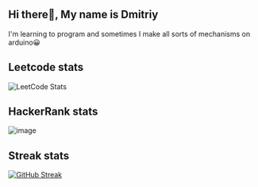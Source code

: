 
## Hi there👋, My name is Dmitriy

I'm learning to program and sometimes I make all sorts of mechanisms on arduino😀

## Leetcode stats
![LeetCode Stats](https://leetcode.card.workers.dev/Phaser2028?theme=dark&font=baloo&extension=null)

## HackerRank stats
![image](https://user-images.githubusercontent.com/43641188/235373946-29031fd0-8b88-400d-b0f5-e608cd0ca2c4.png)

## Streak stats
[![GitHub Streak](http://github-readme-streak-stats.herokuapp.com?user=Phaser2028&theme=dark)](https://git.io/streak-stats) 

